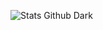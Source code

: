 ![Stats Github Dark](https://pixel-profile.vercel.app/api/github-stats?username=jiovuos&theme=github-dark)
